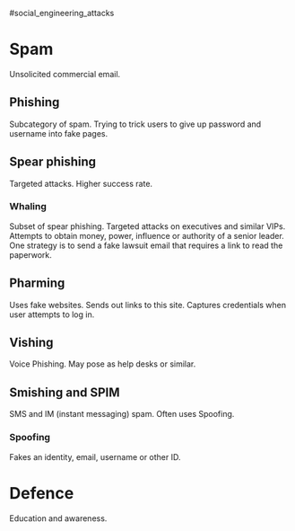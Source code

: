 #social_engineering_attacks 

# Spam
Unsolicited commercial email.

## Phishing
Subcategory of spam.
Trying to trick users to give up password and username into fake pages.

## Spear phishing 
Targeted attacks. Higher success rate. 

### Whaling
Subset of spear phishing. Targeted attacks on executives and similar VIPs. Attempts to obtain money, power, influence or authority of a senior leader.
One strategy is to send a fake lawsuit email that requires a link to read the paperwork.

## Pharming
Uses fake websites. Sends out links to this site. Captures credentials when user attempts to log in.

## Vishing 
Voice Phishing. May pose as help desks or similar.

## Smishing and SPIM 
SMS and IM (instant messaging) spam. Often uses Spoofing.

### Spoofing
Fakes an identity, email, username or other ID. 

# Defence
Education and awareness.